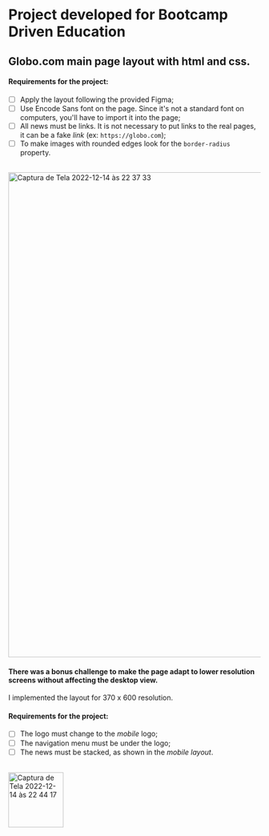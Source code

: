 # Project developed for Bootcamp Driven Education

## Globo.com main page layout with html and css.

#### Requirements for the project:

- [ ] Apply the layout following the provided Figma;
- [ ] Use Encode Sans font on the page. Since it's not a standard font on computers, you'll have to import it into the page;
- [ ] All news must be links. It is not necessary to put links to the real pages, it can be a fake *link* (ex: `https://globo.com`);
- [ ] To make images with rounded edges look for the `border-radius` property.

<br>
<img width="969" alt="Captura de Tela 2022-12-14 às 22 37 33" src="https://user-images.githubusercontent.com/95102911/207753024-8b756ae5-bd41-4800-9dcd-160a7d9fee15.png">

<br>

#### There was a bonus challenge to make the page adapt to lower resolution screens without affecting the desktop view.
I implemented the layout for 370 x 600 resolution.

#### Requirements for the project:

- [ ] The logo must change to the *mobile* logo;
- [ ] The navigation menu must be under the logo;
- [ ] The news must be stacked, as shown in the *mobile layout*.

<br>
<img width="110" alt="Captura de Tela 2022-12-14 às 22 44 17" src="https://user-images.githubusercontent.com/95102911/207754969-05b57342-0667-4cdf-b693-348947f1f23e.png">
